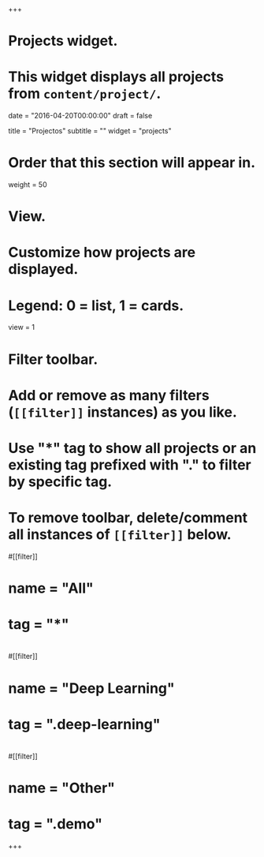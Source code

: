 +++
# Projects widget.
# This widget displays all projects from `content/project/`.

date = "2016-04-20T00:00:00"
draft = false

title = "Projectos"
subtitle = ""
widget = "projects"

# Order that this section will appear in.
weight = 50

# View.
# Customize how projects are displayed.
# Legend: 0 = list, 1 = cards.
view = 1

# Filter toolbar.
# Add or remove as many filters (`[[filter]]` instances) as you like.
# Use "*" tag to show all projects or an existing tag prefixed with "." to filter by specific tag.
# To remove toolbar, delete/comment all instances of `[[filter]]` below.
#[[filter]]
#  name = "All"
#  tag = "*"
#  
#[[filter]]
#  name = "Deep Learning"
#  tag = ".deep-learning"
#
#[[filter]]
#  name = "Other"
#  tag = ".demo"

+++

